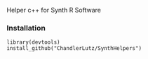 Helper c++ for Synth R Software

### Installation

	library(devtools)
	install_github("ChandlerLutz/SynthHelpers")
